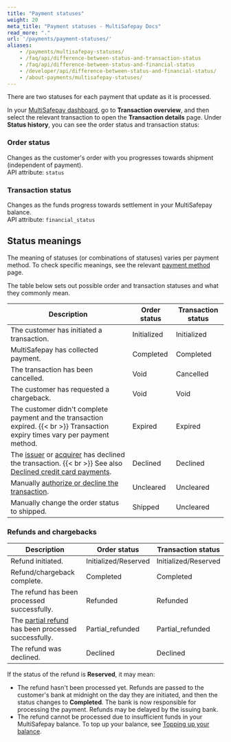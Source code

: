 ```yaml
---
title: "Payment statuses"
weight: 20
meta_title: "Payment statuses - MultiSafepay Docs"
read_more: "."
url: '/payments/payment-statuses/'
aliases:
    - /payments/multisafepay-statuses/
    - /faq/api/difference-between-status-and-transaction-status
    - /faq/api/difference-between-status-and-financial-status
    - /developer/api/difference-between-status-and-financial-status/
    - /about-payments/multisafepay-statuses/
---
```


There are two statuses for each payment that update as it is processed. 

In your [MultiSafepay dashboard](https://merchant.multisafepay.com/), go to **Transaction overview**, and then select the relevant transaction to open the **Transaction details** page. Under **Status history**, you can see the order status and transaction status: 

### Order status
Changes as the customer's order with you progresses towards shipment (independent of payment).  
API attribute: `status`

### Transaction status
Changes as the funds progress towards settlement in your MultiSafepay balance.  
API attribute: `financial_status`

## Status meanings

The meaning of statuses (or combinations of statuses) varies per payment method. To check specific meanings, see the relevant [payment method](/payment-methods/) page. 

The table below sets out possible order and transaction statuses and what they commonly mean.

| Description | Order status | Transaction status |
|---|---|--|
| The customer has initiated a transaction. | Initialized | Initialized |
| MultiSafepay has collected payment. | Completed | Completed |
| The transaction has been cancelled. | Void | Cancelled |
| The customer has requested a chargeback. | Void | Void |
| The customer didn't complete payment and the transaction expired. {{< br >}} Transaction expiry times vary per payment method. | Expired | Expired |
| The [issuer](/glossaries/multisafepay-glossary/#issuer) or [acquirer](/glossaries/multisafepay-glossary/#acquirer) has declined the transaction. {{< br >}} See also [Declined credit card payments](/about-payments/declined-status/). | Declined | Declined |
| Manually [authorize or decline the transaction](/about-payments/uncleared-transactions/). | Uncleared | Uncleared |
| Manually change the order status to shipped. | Shipped | Uncleared |

### Refunds and chargebacks

| Description | Order status | Transaction status |
|---|---|---|
| Refund initiated.| Initialized/Reserved | Initialized/Reserved |
| Refund/chargeback complete. | Completed | Completed |
| The refund has been processed successfully.| Refunded | Refunded |
| The [partial refund](/payments/refunds/) has been processed successfully.| Partial_refunded | Partial_refunded |
| The refund was declined. | Declined | Declined |


If the status of the refund  is **Reserved**, it may mean: 

- The refund hasn't been processed yet. Refunds are passed to the customer's bank at midnight on the day they are initiated, and then the status changes to **Completed**. The bank is now responsible for processing the payment. Refunds may be delayed by the issuing bank.
- The refund cannot be processed due to insufficient funds in your MultiSafepay balance. To top up your balance, see [Topping up your balance](/account/balance/).

